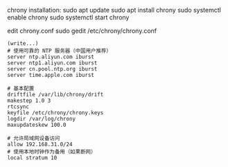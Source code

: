 chrony installation:
    sudo apt update
    sudo apt install chrony
    sudo systemctl enable chrony
    sudo systemctl start chrony

edit chrony.conf
    sudo gedit /etc/chrony/chrony.conf

    (write...)
    # 使用可靠的 NTP 服务器（中国用户推荐）
    server ntp.aliyun.com iburst
    server ntp1.aliyun.com iburst
    server cn.pool.ntp.org iburst
    server time.apple.com iburst

    # 基本配置
    driftfile /var/lib/chrony/drift
    makestep 1.0 3
    rtcsync
    keyfile /etc/chrony/chrony.keys
    logdir /var/log/chrony
    maxupdateskew 100.0

    # 允许局域网设备访问
    allow 192.168.31.0/24
    # 使用本地时钟作为备用（如果断网）
    local stratum 10
